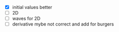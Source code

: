 - [x] initial values better
- [ ] 2D
- [ ] waves for 2D
- [ ] derivative mybe not correct and add for burgers